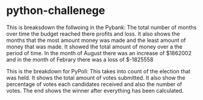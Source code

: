 # python-challenege
This is breaksdown the follwoing in the Pybank:
The total number of months over time the budget reached there profits and loss. It also shows the months that the most amount money was made and the least amount of money that was made. It showed the total amount of money over a the period of time. In the month of August there was an increase of $1862002 and in the month of Febrary there was a loss of $-1825558


This is the breakdown for PyPoll:
This takes into count of the election that was held. It shows the total amount of votes submitted. It also show the percentage of votes each candidates received and also the number of votes. The end shows the winner after everything has been calculated.



